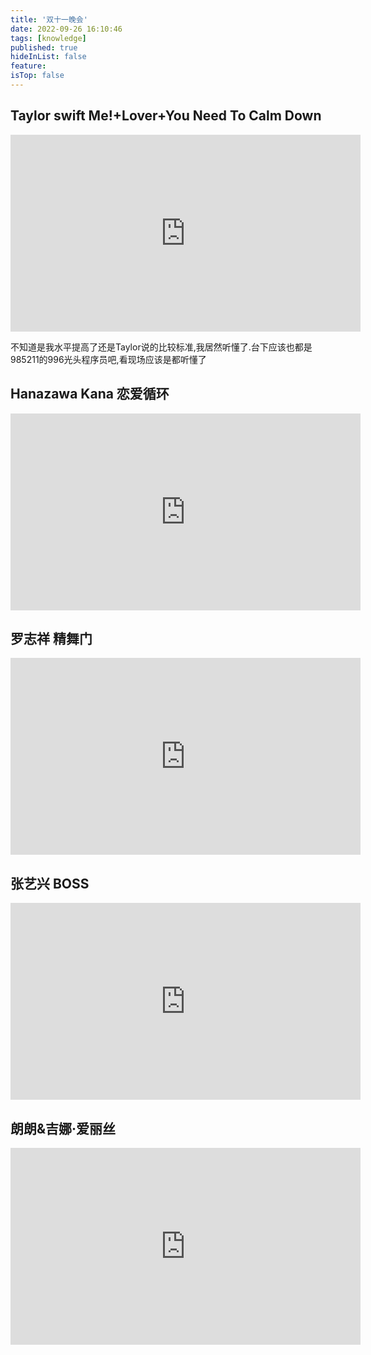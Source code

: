 ```yaml
---
title: '双十一晚会'
date: 2022-09-26 16:10:46
tags: [knowledge]
published: true
hideInList: false
feature: 
isTop: false
---
```


## Taylor swift Me!+Lover+You Need To Calm Down

<iframe width="560" height="315" src="https://www.youtube.com/embed/eiCIUzUUcHQ" frameborder="0" allow="accelerometer; autoplay; encrypted-media; gyroscope; picture-in-picture" allowfullscreen></iframe>

不知道是我水平提高了还是Taylor说的比较标准,我居然听懂了.台下应该也都是985211的996光头程序员吧,看现场应该是都听懂了

## Hanazawa Kana 恋爱循环

<iframe width="560" height="315" src="https://www.youtube.com/embed/vBp1EdNriMo" frameborder="0" allow="accelerometer; autoplay; encrypted-media; gyroscope; picture-in-picture" allowfullscreen></iframe>

## 罗志祥 精舞门

<iframe width="560" height="315" src="https://www.youtube.com/embed/8v4kWYmAs0Q" frameborder="0" allow="accelerometer; autoplay; encrypted-media; gyroscope; picture-in-picture" allowfullscreen></iframe>

## 张艺兴 BOSS

<iframe width="560" height="315" src="https://www.youtube.com/embed/lTEUpe03ehQ" frameborder="0" allow="accelerometer; autoplay; encrypted-media; gyroscope; picture-in-picture" allowfullscreen></iframe>

## 朗朗&吉娜·爱丽丝

<iframe width="560" height="315" src="https://www.youtube.com/embed/BLY0AaDZYYE" frameborder="0" allow="accelerometer; autoplay; encrypted-media; gyroscope; picture-in-picture" allowfullscreen></iframe>
